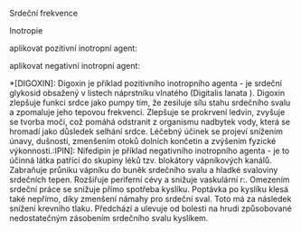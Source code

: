 <div class="w3-row">
<div class="w3-col l4">

<bdl-fmi id="id4" mode="" src="BurkhoffFMI.js" fminame="Cardiovascular_Model_Burkhoff_HemodynamicsBurkhoff_0shallow" tolerance="0.000001" starttime="0" fstepsize="0.02" guid="{b5629132-3ba6-4153-87c2-f3ff108e1920}" valuereferences="33554435,637534265,637534241,637534290,16777312,637534466,637534294,637534268,637534345,637534371,637534323,33554438,33554436,33554437,637534348,637534374,16777310,16777306,16777302,16777298" valuelabels="Left Ventricle Volume,Pressure in Left Ventricle,Pressure in Aorta, Pressure in Left Atria, Heart Rate, LA elastance,MV open, AOV open,Pressure in Right Ventricle,Pressure in Right Arterie,Pressure in Right Atria,Right Ventricle Volume,LA.volume,RA.volume,TV.open,PV.open,LVElastance.Ees,LAElastance.Ees,RVElastance.Ees,RAElastance.Ees" inputs="id1,16777312,1,60,t;idlve,16777310,2.053e+8,100,t;idlve,16777306,3.333e+7,100,t;idlve,16777302,5.066e+7,100,t;idlve,16777298,2.666e+7,100,t" inputlabels="heartRate.k,LVElastance.Ees,LAElastance.Ees,RVElastance.Ees,RAElastance.Ees" controlid="id5" showcontrols="false"></bdl-fmi>

<bdl-animate-control id="id5" fromid="id4" speedfactor="20" segments="3;5;14;17;29" segmentlabels="4b plnění-atr.systola;1 systola-isovolumická;2 systola-ejekce;3 isovol. relaxace;4a relaxace-plnění" segmentcond="6,eq,0;7,eq,1;7,eq,0;6,eq,1;5,gt,100000" simsegments="70;120;175;260;380" allowcontinuous="true"></bdl-animate-control> 

<div style="width:200px">
<bdl-animate-adobe src="Faze_srdce.js" width="300" height="300" name="Faze_srdce" fromid="id5" fmuid="id4" responsive="true"></bdl-animate-adobe>
<bdl-bind2a findex="13" aname="children.0.AtriumRight_anim" amin="0" amax="99"></bdl-bind2a>
<bdl-bind2a findex="6" aname="children.0.ValveMV_anim" amin="99" amax="0" fmin="0" fmax="1"></bdl-bind2a>
<bdl-bind2a findex="7" aname="children.0.ValveAOV_anim" amin="0" amax="99" fmin="0" fmax="1"></bdl-bind2a>
<bdl-bind2a findex="15" aname="children.0.ValvePV_anim" amin="0" amax="99" fmin="0" fmax="1"></bdl-bind2a>
<bdl-bind2a findex="14" aname="children.0.ValveTV_anim" amin="99" amax="0" fmin="0" fmax="1"></bdl-bind2a>
<bdl-bind2a findex="12" aname="children.0.AtriumLeft_anim" amin="0" amax="99"></bdl-bind2a>
<bdl-bind2a findex="0" aname="children.0.ventricles.ventriclesTotal.VentricleLeft_anim" amin="99" amax="0"></bdl-bind2a>
<bdl-bind2a findex="11" aname="children.0.ventricles.ventriclesTotal.children.0.VentricleRight_anim" amin="99" amax="0"></bdl-bind2a>
</div>
Srdeční frekvence <bdl-range id="id1" title="(1/min)" min="40" max="200" default="60" step="1"></bdl-range>

<bdl-sound-on-increase thresholdvalue="1e-6" fromid="id4" refindex="7" freq="440" volume="0.1"></bdl-sound-on-increase>

Inotropie <bdl-range id="idlve" title="(%)" min="50" max="200" default="100" step="0.1"></bdl-range>

aplikovat pozitivní inotropní agent: <bdl-buttonparams title="Digoxin 0.125mg" ids="idlve" values="120"></bdl-buttonparams>

aplikovat negativní inotropní agent: <bdl-buttonparams title="Nifedipin 20mg" ids="idlve" values="70"></bdl-buttonparams>


*[DIGOXIN]: Digoxin je příklad pozitivního inotropního agenta - je srdeční glykosid obsažený v listech náprstníku vlnatého (Digitalis lanata ). Digoxin zlepšuje funkci srdce jako pumpy tím, že zesiluje sílu stahu srdečního svalu a zpomaluje jeho tepovou frekvenci. Zlepšuje se prokrvení ledvin, zvyšuje se tvorba moči, což pomáhá odstranit z organismu nadbytek vody, která se hromadí jako důsledek selhání srdce. Léčebný účinek se projeví snížením únavy, dušnosti, zmenšením otoků dolních končetin a zvýšením fyzické výkonnosti.:IPIN]: Nifedipin je příklad negativního inotropního agenta - je to účinná látka patřící do skupiny léků tzv. blokátory vápníkových kanálů. Zabraňuje průniku vápníku do buněk srdečního svalu a hladké svaloviny srdečních tepen. Rozšiřuje periferní cévy a snižuje vaskulární r:. Omezením srdeční práce se snižuje přímo spotřeba kyslíku. Poptávka po kyslíku klesá také nepřímo, díky zmenšení námahy pro srdeční sval. Toto má za následek snížení krevního tlaku. Předchází a ulevuje od bolesti na hrudi způsobované nedostatečným zásobením srdečního svalu kyslíkem.


</div>
<div class="w3-col l4">
<bdl-chartjs-time id="id11" width="350" height="300" fromid="id4" maxdata="192" labels="Left Ventricle Pressure, Aorta Pressure, Pressure in Left Atria" refindex="1" refvalues="3" ylabel="tlak (mmHg)" xlabel="čas (s)" convertors="0.00750062,1;0.00750062,1;0.00750062,1" throttle="0"></bdl-chartjs-time>
<bdl-chartjs-time id="id11" width="350" height="300" fromid="id4" maxdata="192" labels="Left Ventricle Volume" refindex="0" refvalues="1" ylabel="objem (ml)" xlabel="čas (s)" convertors="1000000,1" throttle="0"></bdl-chartjs-time>
  
</div>
<div class="w3-col l4">
<bdl-chartjs-xy id="id10" width="350" height="600" fromid="id4" labels="tlak, objem" initialdata="" refindex="0" refvalues="2" maxdata="1024" convertors="0.00750062,1;1000000,1"></bdl-chartjs-xy>

</div>
</div>



